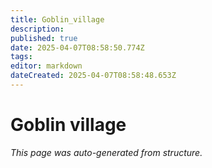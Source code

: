 ```yaml
---
title: Goblin_village
description: 
published: true
date: 2025-04-07T08:58:50.774Z
tags: 
editor: markdown
dateCreated: 2025-04-07T08:58:48.653Z
---
```


# Goblin village

*This page was auto-generated from structure.*